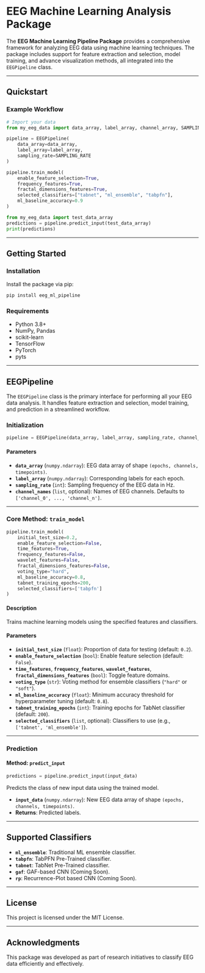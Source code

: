 # EEG Machine Learning Analysis Package

The **EEG Machine Learning Pipeline Package** provides a comprehensive framework for analyzing EEG data using machine learning techniques. The package includes support for feature extraction and selection, model training, and advance visualization methods, all integrated into the `EEGPipeline` class.

---

## **Quickstart**

### **Example Workflow**

```python
# Import your data
from my_eeg_data import data_array, label_array, channel_array, SAMPLING_RATE  # Replace with your data loader

pipeline = EEGPipeline(
    data_array=data_array,
    label_array=label_array,
    sampling_rate=SAMPLING_RATE
)

pipeline.train_model(
    enable_feature_selection=True,
    frequency_features=True,
    fractal_dimensions_features=True,
    selected_classifiers=["tabnet", "ml_ensemble", "tabpfn"],
    ml_baseline_accuracy=0.9
)

from my_eeg_data import test_data_array
predictions = pipeline.predict_input(test_data_array)
print(predictions)
```

---

## **Getting Started**

### **Installation**

Install the package via pip:
```bash
pip install eeg_ml_pipeline
```

### **Requirements**

- Python 3.8+
- NumPy, Pandas
- scikit-learn
- TensorFlow
- PyTorch
- pyts

---

## **EEGPipeline**

The `EEGPipeline` class is the primary interface for performing all your EEG data analysis. It handles feature extraction and selection, model training, and prediction in a streamlined workflow.

### **Initialization**

```python
pipeline = EEGPipeline(data_array, label_array, sampling_rate, channel_names=None)
```

#### **Parameters**
- **`data_array`** (`numpy.ndarray`): EEG data array of shape `(epochs, channels, timepoints)`.
- **`label_array`** (`numpy.ndarray`): Corresponding labels for each epoch.
- **`sampling_rate`** (`int`): Sampling frequency of the EEG data in Hz.
- **`channel_names`** (`list`, optional): Names of EEG channels. Defaults to `['channel_0', ..., 'channel_n']`.

---

### **Core Method: `train_model`**

```python
pipeline.train_model(
    initial_test_size=0.2,
    enable_feature_selection=False,
    time_features=True,
    frequency_features=False,
    wavelet_features=False,
    fractal_dimensions_features=False,
    voting_type="hard",
    ml_baseline_accuracy=0.8,
    tabnet_training_epochs=200,
    selected_classifiers=['tabpfn']
)
```

#### **Description**
Trains machine learning models using the specified features and classifiers.

#### **Parameters**
- **`initial_test_size`** (`float`): Proportion of data for testing (default: `0.2`).
- **`enable_feature_selection`** (`bool`): Enable feature selection (default: `False`).
- **`time_features`**, **`frequency_features`**, **`wavelet_features`**, **`fractal_dimensions_features`** (`bool`): Toggle feature domains.
- **`voting_type`** (`str`): Voting method for ensemble classifiers (`"hard"` or `"soft"`).
- **`ml_baseline_accuracy`** (`float`): Minimum accuracy threshold for hyperparameter tuning (default: `0.8`).
- **`tabnet_training_epochs`** (`int`): Training epochs for TabNet classifier (default: `200`).
- **`selected_classifiers`** (`list`, optional): Classifiers to use (e.g., `['tabnet', 'ml_ensemble']`).

---

### **Prediction**

#### **Method: `predict_input`**

```python
predictions = pipeline.predict_input(input_data)
```

Predicts the class of new input data using the trained model.

- **`input_data`** (`numpy.ndarray`): New EEG data array of shape `(epochs, channels, timepoints)`.
- **Returns**: Predicted labels.

---

## **Supported Classifiers**

- **`ml_ensemble`**: Traditional ML ensemble classifier.
- **`tabpfn`**: TabPFN Pre-Trained classifier.
- **`tabnet`**: TabNet Pre-Trained classifier.
- **`gaf`**: GAF-based CNN (Coming Soon).
- **`rp`**: Recurrence-Plot based CNN (Coming Soon).

---


## **License**
This project is licensed under the MIT License.

---

## **Acknowledgments**
This package was developed as part of research initiatives to classify EEG data efficiently and effectively.

